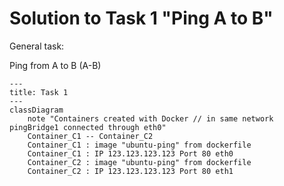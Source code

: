 # Solution to Task 1 "Ping A to B"

General task:

Ping from A to B (A-B)


```mermaid
---
title: Task 1
---
classDiagram
    note "Containers created with Docker // in same network pingBridge1 connected through eth0"
    Container_C1 -- Container_C2
    Container_C1 : image "ubuntu-ping" from dockerfile
    Container_C1 : IP 123.123.123.123 Port 80 eth0
    Container_C2 : image "ubuntu-ping" from dockerfile
    Container_C2 : IP 123.123.123.123 Port 80 eth1



```
